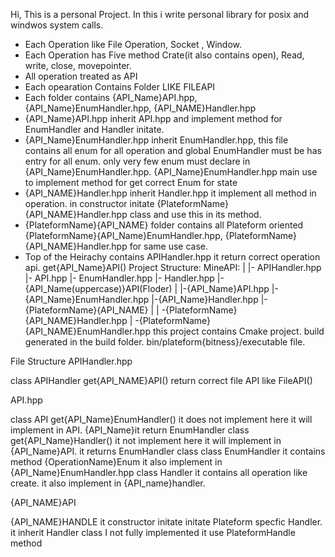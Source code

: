 Hi, This is a personal Project. In this i write personal library for posix and windwos system calls.
  * Each Operation like File Operation, Socket , Window.
  * Each Operation has Five method Crate(it also contains open), Read, write, close, movepointer.
  * All operation treated as API
  * Each opearation Contains Folder LIKE FILEAPI
  * Each folder contains {API_Name}API.hpp, {API_Name}EnumHandler.hpp, {API_NAME}Handler.hpp
  * {API_Name}API.hpp inherit API.hpp and implement method for EnumHandler and Handler  initate.
  * {API_Name}EnumHandler.hpp inherit EnumHandler.hpp, this file contains all enum for all operation and global EnumHandler must be has entry for all enum. only very few enum must declare in {API_Name}EnumHandler.hpp. {API_Name}EnumHandler.hpp main use to implement method for get correct Enum for state
  * {API_NAME}Handler.hpp inherit Handler.hpp it implement all method in operation. in constructor initate {PlateformName}{API_NAME}Handler.hpp class and use this in its method.
  * {PlateformName}{API_NAME} folder contains all Plateform oriented {PlateformName}{API_Name}EnumHandler.hpp, {PlateformName}{API_NAME}Handler.hpp for same use case.
  * Top of the Heirachy contains APIHandler.hpp it return correct operation api. get{API_Name}API()
Project Structure:
  MineAPI:
    |
    |- APIHandler.hpp
    |- API.hpp
    |- EnumHandler.hpp
    |- Handler.hpp
    |- {API_Name(uppercase)}API(Floder)
      |
      |-{API_Name}API.hpp
      |-{API_Name}EnumHandler.hpp
      |-{API_Name}Handler.hpp
      |-{PlateformName}{API_NAME}
        |
        | -{PlateformName}{API_NAME}Handler.hpp
        | -{PlateformName}{API_NAME}EnumHandler.hpp
this project contains Cmake project.
build generated in the build folder.
bin/plateform{bitness}/executable file.

File Structure
APIHandler.hpp

class APIHandler
  get{API_NAME}API() return correct file API like FileAPI()

API.hpp

class API
  get{API_Name}EnumHandler() it does not implement here it will implement in API. {API_Name}it return EnumHandler class
  get{API_Name}Handler() it not implement here it will implement in {API_Name}API. it returns EnumHandler class
class EnumHandler
  it contains method
  {OperationName}Enum it also implement in {API_Name}EnumHandler.hpp
class Handler
  it contains all operation like create. it also implement in {API_name}handler.

{API_NAME}API

{API_NAME}HANDLE
  it constructor initate initate Plateform specfic Handler.
  it inherit Handler class I not fully implemented it use PlateformHandle method
        
